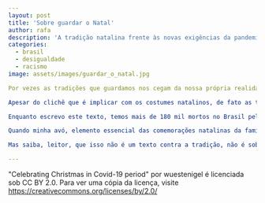 ```yaml
---
layout: post
title: 'Sobre guardar o Natal'
author: rafa
description: 'A tradição natalina frente às novas exigências da pandemia.'
categories:
  - brasil
  - desigualdade
  - racismo
image: assets/images/guardar_o_natal.jpg

Por vezes as tradições que guardamos nos cegam da nossa própria realidade. Durante a preparação para a festa de Natal, ninguém se pergunta se a rinite vale a beleza decoração natalina, que ficou pegando poeira durante o ano; ninguém se pergunta se as crianças gostam desse arroz com uvas-passas, ou se seus avós, que dormem todo dia antes das oito, realmente querem esperar até meia-noite para comer esse lombo ao molho madeira (já que o peru está [pela hora da morte](https://economia.uol.com.br/noticias/redacao/2020/12/19/aumento-precos-itens-ceia-natal.htm). A gente até reclama, mas nunca muda.   

Apesar do clichê que é implicar com os costumes natalinos, de fato as tradições buscam guardar traços culturais, para que superem as turbulências dos anos e se projetem no tempo. A crítica nietzschiana aos costumes “inquestionáveis” (tema geralmente não muito recomendado para Ceias de Natal) reflete sobre como os justificamos através de princípios externos à nossa compreensão racional de mundo, nos fazendo perder a capacidade de criar valores mais adequados ao nosso tempo histórico: que tipo de cultura queremos guardar e de que forma iremos guardá-la?  

Enquanto escrevo este texto, temos mais de 180 mil mortos no Brasil pela pandemia do Novo Coronavírus, o início de uma segunda onda de infecções, e milhões de famílias loucas para se reunir no Natal depois de meses de isolamento social. A mágoa desse ano, que deixou todos os planos para mais tarde, disputa espaço no peito com a saudade da vida presencial – com tudo isso guardado dentro de nós, às vezes até tentamos negar o óbvio: não há espaço para costumes inquestionáveis esse ano.  

Quando minha avó, elemento essencial das comemorações natalinas da família, anunciou que dessa vez ficaria em casa porque "a coisa está feia", nosso primeiro impulso foi dizer: mas é Natal! - como se completamente desvinculados da realidade, como se a tradição fosse a exceção do dia a dia, uma medida desesperada para conseguir um pouco de normalidade nesse ano de caos. Em nome desse costume, até durante a Primeira Guerra Mundial houve uma [trégua de Natal](https://mundoeducacao.uol.com.br/historiageral/tregua-natal-na-primeira-guerra.htm#:~:text=A%20Tr%C3%A9gua%20de%20Natal%20na,pr%C3%B3ximo%20a%20Ypres%20em%201914.&text=Um%20deles%20refere%2Dse%20%C3%A0,seus%20rivais%20ingleses%20e%20franceses. ), mas creio que o vírus não teria essa finesse. Sabendo disso, minha avó questionou o costume – ela está certa, e nem precisou ler Assim falava Zaratustra. 

Mas saiba, leitor, que isso não é um texto contra a tradição, não é sobre engavetar o Natal de vez – é, na verdade, sobre a melhor forma que temos de guardar essa tradição. Antonio Cicero construiu uma interpretação do que é preservar algo: guardar uma coisa não é mantê-la intocável, distante e inalterada; guardar uma coisa é cuidar dela, é velar por aquilo que a torna o que se quer tanto guardar. Em seu poema [“Guardar”](https://www.lyrikline.org/en/poems/guardar-11283), ele questiona o sentido mais comum dessa palavra, e tempos incomuns às vezes pedem novos significados. É em nome da saudade que guardamos no peito, que iremos guardar uns aos outros de longe, e assim, guardaremos o Natal que conhecemos para dias melhores, dias em que a decoração, a uva-passa, e a hora da Ceia voltarão a ser nossos maiores problemas. 

---
```

"Celebrating Christmas in Covid-19 period" por wuestenigel é licenciada sob CC BY 2.0. Para ver uma cópia da licença, visite https://creativecommons.org/licenses/by/2.0/
